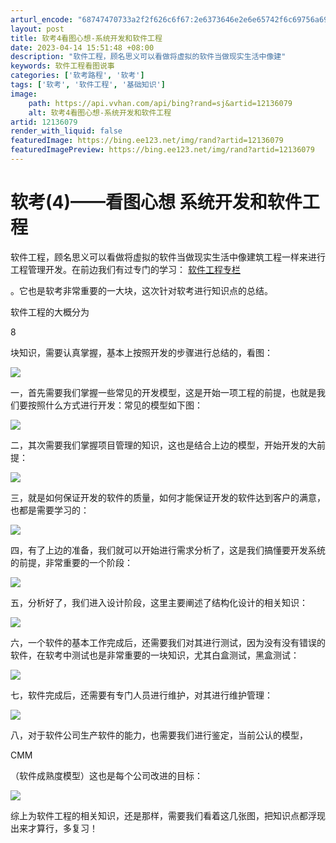 ```yaml
---
arturl_encode: "68747470733a2f2f626c6f67:2e6373646e2e6e65742f6c69756a696168616e363239363239:2f61727469636c652f64657461696c732f3132313336303739"
layout: post
title: 软考4看图心想-系统开发和软件工程
date: 2023-04-14 15:51:48 +08:00
description: "软件工程，顾名思义可以看做将虚拟的软件当做现实生活中像建"
keywords: 软件工程看图说事
categories: ['软考路程', '软考']
tags: ['软考', '软件工程', '基础知识']
image:
    path: https://api.vvhan.com/api/bing?rand=sj&artid=12136079
    alt: 软考4看图心想-系统开发和软件工程
artid: 12136079
render_with_liquid: false
featuredImage: https://bing.ee123.net/img/rand?artid=12136079
featuredImagePreview: https://bing.ee123.net/img/rand?artid=12136079
---
```


# 软考(4)——看图心想 系统开发和软件工程

软件工程，顾名思义可以看做将虚拟的软件当做现实生活中像建筑工程一样来进行工程管理开发。在前边我们有过专门的学习：
[软件工程专栏](http://blog.csdn.net/column/details/liujiahan629629.html)



。它也是软考非常重要的一大块，这次针对软考进行知识点的总结。

软件工程的大概分为

8

块知识，需要认真掌握，基本上按照开发的步骤进行总结的，看图：

![](https://img-blog.csdn.net/20130928165254687?watermark/2/text/aHR0cDovL2Jsb2cuY3Nkbi5uZXQvbGl1amlhaGFuNjI5NjI5/font/5a6L5L2T/fontsize/400/fill/I0JBQkFCMA==/dissolve/70/gravity/SouthEast)

一，首先需要我们掌握一些常见的开发模型，这是开始一项工程的前提，也就是我们要按照什么方式进行开发：常见的模型如下图：

![](https://img-blog.csdn.net/20130928165329562?watermark/2/text/aHR0cDovL2Jsb2cuY3Nkbi5uZXQvbGl1amlhaGFuNjI5NjI5/font/5a6L5L2T/fontsize/400/fill/I0JBQkFCMA==/dissolve/70/gravity/SouthEast)

二，其次需要我们掌握项目管理的知识，这也是结合上边的模型，开始开发的大前提：

![](https://img-blog.csdn.net/20130928165358906?watermark/2/text/aHR0cDovL2Jsb2cuY3Nkbi5uZXQvbGl1amlhaGFuNjI5NjI5/font/5a6L5L2T/fontsize/400/fill/I0JBQkFCMA==/dissolve/70/gravity/SouthEast)

三，就是如何保证开发的软件的质量，如何才能保证开发的软件达到客户的满意，也都是需要学习的：

![](https://img-blog.csdn.net/20130928165442468?watermark/2/text/aHR0cDovL2Jsb2cuY3Nkbi5uZXQvbGl1amlhaGFuNjI5NjI5/font/5a6L5L2T/fontsize/400/fill/I0JBQkFCMA==/dissolve/70/gravity/SouthEast)

四，有了上边的准备，我们就可以开始进行需求分析了，这是我们搞懂要开发系统的前提，非常重要的一个阶段：

![](https://img-blog.csdn.net/20130928165517812?watermark/2/text/aHR0cDovL2Jsb2cuY3Nkbi5uZXQvbGl1amlhaGFuNjI5NjI5/font/5a6L5L2T/fontsize/400/fill/I0JBQkFCMA==/dissolve/70/gravity/SouthEast)

五，分析好了，我们进入设计阶段，这里主要阐述了结构化设计的相关知识：

![](https://img-blog.csdn.net/20130928165550656?watermark/2/text/aHR0cDovL2Jsb2cuY3Nkbi5uZXQvbGl1amlhaGFuNjI5NjI5/font/5a6L5L2T/fontsize/400/fill/I0JBQkFCMA==/dissolve/70/gravity/SouthEast)

六，一个软件的基本工作完成后，还需要我们对其进行测试，因为没有没有错误的软件，在软考中测试也是非常重要的一块知识，尤其白盒测试，黑盒测试：

![](https://img-blog.csdn.net/20130928165636484?watermark/2/text/aHR0cDovL2Jsb2cuY3Nkbi5uZXQvbGl1amlhaGFuNjI5NjI5/font/5a6L5L2T/fontsize/400/fill/I0JBQkFCMA==/dissolve/70/gravity/SouthEast)

七，软件完成后，还需要有专门人员进行维护，对其进行维护管理：

![](https://img-blog.csdn.net/20130928165720546?watermark/2/text/aHR0cDovL2Jsb2cuY3Nkbi5uZXQvbGl1amlhaGFuNjI5NjI5/font/5a6L5L2T/fontsize/400/fill/I0JBQkFCMA==/dissolve/70/gravity/SouthEast)

八，对于软件公司生产软件的能力，也需要我们进行鉴定，当前公认的模型，

CMM

（软件成熟度模型）这也是每个公司改进的目标：

![](https://img-blog.csdn.net/20130928165751421?watermark/2/text/aHR0cDovL2Jsb2cuY3Nkbi5uZXQvbGl1amlhaGFuNjI5NjI5/font/5a6L5L2T/fontsize/400/fill/I0JBQkFCMA==/dissolve/70/gravity/SouthEast)

综上为软件工程的相关知识，还是那样，需要我们看着这几张图，把知识点都浮现出来才算行，多复习！